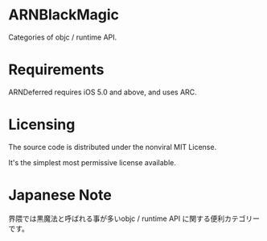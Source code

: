 ARNBlackMagic
=============

Categories of objc / runtime API.


Requirements
============

ARNDeferred requires iOS 5.0 and above, and uses ARC.


Licensing
============

The source code is distributed under the nonviral MIT License.

 It's the simplest most permissive license available.


Japanese Note
============

界隈では黒魔法と呼ばれる事が多いobjc / runtime API に関する便利カテゴリーです。
